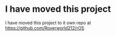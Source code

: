 # I have moved this project
I have moved this project to it own repo at https://github.com/Roverworld212/rOS

